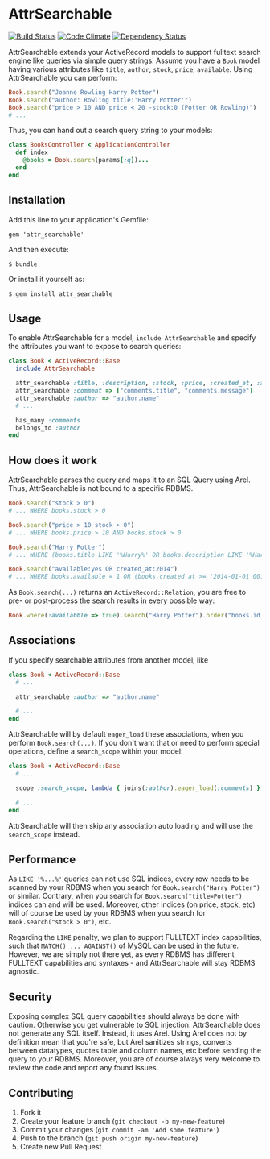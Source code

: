 # AttrSearchable

[![Build Status](https://secure.travis-ci.org/mrkamel/attr_searchable.png?branch=master)](http://travis-ci.org/mrkamel/attr_searchable)
[![Code Climate](https://codeclimate.com/github/mrkamel/attr_searchable.png)](https://codeclimate.com/github/mrkamel/attr_searchable)
[![Dependency Status](https://gemnasium.com/mrkamel/attr_searchable.png?travis)](https://gemnasium.com/mrkamel/attr_searchable)

AttrSearchable extends your ActiveRecord models to support fulltext search engine like queries
via simple query strings. Assume you have a `Book` model having various attributes like
`title`, `author`, `stock`, `price`, `available`. Using AttrSearchable you can perform:

```ruby
Book.search("Joanne Rowling Harry Potter")
Book.search("author: Rowling title:'Harry Potter'")
Book.search("price > 10 AND price < 20 -stock:0 (Potter OR Rowling)")
# ...
```

Thus, you can hand out a search query string to your models:

```ruby
class BooksController < ApplicationController
  def index
    @books = Book.search(params[:q])...
  end
end
```

## Installation

Add this line to your application's Gemfile:

    gem 'attr_searchable'

And then execute:

    $ bundle

Or install it yourself as:

    $ gem install attr_searchable

## Usage

To enable AttrSearchable for a model, `include AttrSearchable` and specify the attributes
you want to expose to search queries:

```ruby
class Book < ActiveRecord::Base
  include AttrSearchable

  attr_searchable :title, :description, :stock, :price, :created_at, :available
  attr_searchable :comment => ["comments.title", "comments.message"]
  attr_searchable :author => "author.name"
  # ...

  has_many :comments
  belongs_to :author
end
```

## How does it work

AttrSearchable parses the query and maps it to an SQL Query using Arel.
Thus, AttrSearchable is not bound to a specific RDBMS.

```ruby
Book.search("stock > 0")
# ... WHERE books.stock > 0

Book.search("price > 10 stock > 0")
# ... WHERE books.price > 10 AND books.stock > 0

Book.search("Harry Potter")
# ... WHERE (books.title LIKE '%Harry%' OR books.description LIKE '%Harry%' OR ...) AND (books.title LIKE '%Potter%' OR books.description LIKE '%Potter%' ...)

Book.search("available:yes OR created_at:2014")
# ... WHERE books.available = 1 OR (books.created_at >= '2014-01-01 00:00:00' and books.created_at <= '2014-12-31 00:00:00')
```

As `Book.search(...)` returns an `ActiveRecord::Relation`, you are free to pre-
or post-process the search results in every possible way:

```ruby
Book.where(:availabble => true).search("Harry Potter").order("books.id desc").paginate(:page => params[:page])
```

## Associations

If you specify searchable attributes from another model, like

```ruby
class Book < ActiveRecord::Base
  # ...

  attr_searchable :author => "author.name"

  # ...
end
```

AttrSearchable will by default `eager_load` these associations, when you
perform `Book.search(...)`. If you don't want that or need to perform special
operations, define a `search_scope` within your model:

```ruby
class Book < ActiveRecord::Base
  # ...

  scope :search_scope, lambda { joins(:author).eager_load(:comments) } # etc.

  # ...
end
```

AttrSearchable will then skip any association auto loading and will use
the `search_scope` instead.

## Performance

As `LIKE '%...%'` queries can not use SQL indices, every row needs to be
scanned by your RDBMS when you search for `Book.search("Harry Potter")` or
similar. Contrary, when you search for `Book.search("title=Potter")` indices
can and will be used. Moreover, other indices (on price, stock, etc) will of
course be used by your RDBMS when you search for `Book.search("stock > 0")`,
etc.

Regarding the `LIKE` penalty, we plan to support FULLTEXT index capabilities,
such that `MATCH() ... AGAINST()` of MySQL can be used in the future. However,
we are simply not there yet, as every RDBMS has different FULLTEXT capabilities
and syntaxes - and AttrSearchable will stay RDBMS agnostic.

## Security

Exposing complex SQL query capabilities should always be done with caution.
Otherwise you get vulnerable to SQL injection. AttrSearchable does not generate
any SQL itself. Instead, it uses Arel. Using Arel does not by definition mean
that you're safe, but Arel sanitizes strings, converts between datatypes,
quotes table and column names, etc before sending the query to your RDBMS.
Moreover, you are of course always very welcome to review the code and report
any found issues.

## Contributing

1. Fork it
2. Create your feature branch (`git checkout -b my-new-feature`)
3. Commit your changes (`git commit -am 'Add some feature'`)
4. Push to the branch (`git push origin my-new-feature`)
5. Create new Pull Request
